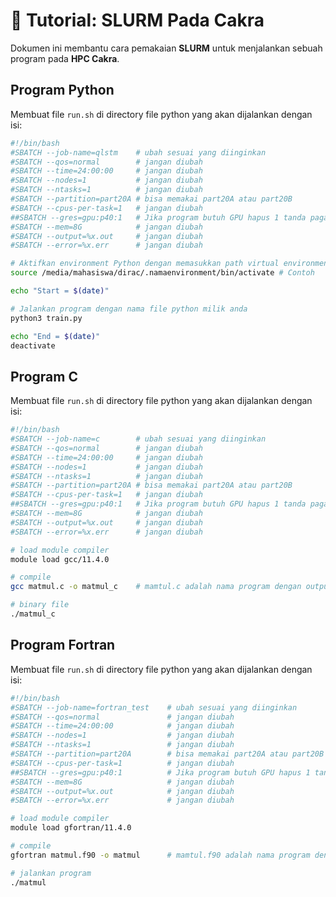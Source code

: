 # 🚀 Tutorial: SLURM Pada **Cakra**

Dokumen ini membantu cara pemakaian **SLURM** untuk menjalankan sebuah program pada **HPC Cakra**.

## Program Python
Membuat file ``run.sh`` di directory file python yang akan dijalankan dengan isi:
```bash
#!/bin/bash
#SBATCH --job-name=qlstm    # ubah sesuai yang diinginkan
#SBATCH --qos=normal        # jangan diubah
#SBATCH --time=24:00:00     # jangan diubah
#SBATCH --nodes=1           # jangan diubah
#SBATCH --ntasks=1          # jangan diubah
#SBATCH --partition=part20A # bisa memakai part20A atau part20B
#SBATCH --cpus-per-task=1   # jangan diubah
##SBATCH --gres=gpu:p40:1   # Jika program butuh GPU hapus 1 tanda pagar dan bisa memilih gpu:p40:1 atau gpu:m40:1
#SBATCH --mem=8G            # jangan diubah
#SBATCH --output=%x.out     # jangan diubah
#SBATCH --error=%x.err      # jangan diubah

# Aktifkan environment Python dengan memasukkan path virtual environment
source /media/mahasiswa/dirac/.namaenvironment/bin/activate # Contoh

echo "Start = $(date)"

# Jalankan program dengan nama file python milik anda
python3 train.py

echo "End = $(date)"
deactivate
```

## Program C
Membuat file ``run.sh`` di directory file python yang akan dijalankan dengan isi:
```bash
#!/bin/bash
#SBATCH --job-name=c        # ubah sesuai yang diinginkan
#SBATCH --qos=normal        # jangan diubah
#SBATCH --time=24:00:00     # jangan diubah
#SBATCH --nodes=1           # jangan diubah
#SBATCH --ntasks=1          # jangan diubah
#SBATCH --partition=part20A # bisa memakai part20A atau part20B
#SBATCH --cpus-per-task=1   # jangan diubah
##SBATCH --gres=gpu:p40:1   # Jika program butuh GPU hapus 1 tanda pagar dan bisa memilih gpu:p40:1 atau gpu:m40:1
#SBATCH --mem=8G            # jangan diubah
#SBATCH --output=%x.out     # jangan diubah
#SBATCH --error=%x.err      # jangan diubah

# load module compiler
module load gcc/11.4.0

# compile
gcc matmul.c -o matmul_c    # mamtul.c adalah nama program dengan output matmul_c

# binary file
./matmul_c
```

## Program Fortran
Membuat file ``run.sh`` di directory file python yang akan dijalankan dengan isi:
```bash
#!/bin/bash
#SBATCH --job-name=fortran_test    # ubah sesuai yang diinginkan
#SBATCH --qos=normal               # jangan diubah
#SBATCH --time=24:00:00            # jangan diubah
#SBATCH --nodes=1                  # jangan diubah
#SBATCH --ntasks=1                 # jangan diubah
#SBATCH --partition=part20A        # bisa memakai part20A atau part20B
#SBATCH --cpus-per-task=1          # jangan diubah
##SBATCH --gres=gpu:p40:1          # Jika program butuh GPU hapus 1 tanda pagar dan bisa memilih gpu:p40:1 atau gpu:m40:1
#SBATCH --mem=8G                   # jangan diubah
#SBATCH --output=%x.out            # jangan diubah
#SBATCH --error=%x.err             # jangan diubah

# load module compiler
module load gfortran/11.4.0

# compile
gfortran matmul.f90 -o matmul      # mamtul.f90 adalah nama program dengan output matmul

# jalankan program
./matmul
```
